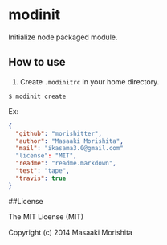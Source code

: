 # modinit

Initialize node packaged module.

## How to use

1. Create `.modinitrc` in your home directory.

```shell
$ modinit create
```

Ex:

```json
{
  "github": "morishitter",
  "author": "Masaaki Morishita",
  "mail": "ikasama3.0@gmail.com"
  "license": "MIT",
  "readme": "readme.markdown",
  "test": "tape",
  "travis": true
}
```

##License

The MIT License (MIT)

Copyright (c) 2014 Masaaki Morishita
